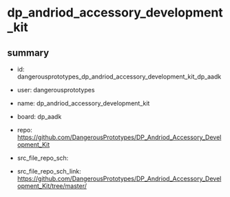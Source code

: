 # dp_andriod_accessory_development_kit
 
## summary 
* id: dangerousprototypes_dp_andriod_accessory_development_kit_dp_aadk
* user: dangerousprototypes
* name: dp_andriod_accessory_development_kit
* board: dp_aadk
* repo: https://github.com/DangerousPrototypes/DP_Andriod_Accessory_Development_Kit



* src_file_repo_sch: 
* src_file_repo_sch_link: https://github.com/DangerousPrototypes/DP_Andriod_Accessory_Development_Kit/tree/master/






